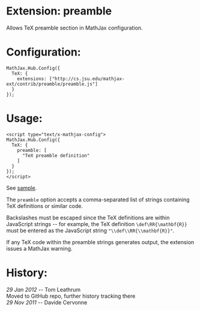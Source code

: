 # Extension: preamble

Allows TeX preamble section in MathJax configuration.

# Configuration:

    MathJax.Hub.Config({
      TeX: {
        extensions: ["http://cs.jsu.edu/mathjax-ext/contrib/preamble/preamble.js"]
      }
    });

# Usage:

    <script type="text/x-mathjax-config">
    MathJax.Hub.Config({
      TeX: {
        preamble: [
          "TeX preamble definition"
        ]
      }
    });
    </script>

See [sample](http://leathrum.github.com/mathjax-ext-contrib/knowl/sample.html).

The `preamble` option accepts a comma-separated list
of strings containing TeX definitions or similar code. 

Backslashes must be escaped since the TeX definitions
are within JavaScript strings -- for example, 
the TeX definition `\def\RR{\mathbf{R}}`
must be entered as the JavaScript string
`"\\def\\RR{\\mathbf{R}}"`.

If any TeX code within the preamble strings generates output, 
the extension issues a MathJax warning.

# History:

*29 Jan 2012* -- Tom Leathrum  
Moved to GitHub repo, further history tracking there  
*29 Nov 2011* -- Davide Cervonne

